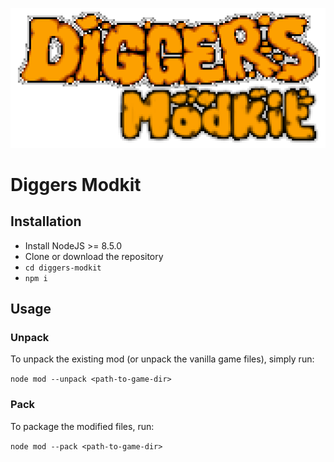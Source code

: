 ![Diggers Modkit](docs/logo.png)

# Diggers Modkit

## Installation

* Install NodeJS >= 8.5.0
* Clone or download the repository
* `cd diggers-modkit`
* `npm i`

## Usage

### Unpack

To unpack the existing mod (or unpack the vanilla game files), simply run:

`node mod --unpack <path-to-game-dir>`

### Pack

To package the modified files, run:

`node mod --pack <path-to-game-dir>`
